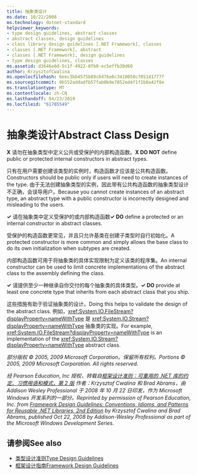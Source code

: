 ```yaml
---
title: 抽象类设计
ms.date: 10/22/2008
ms.technology: dotnet-standard
helpviewer_keywords:
- type design guidelines, abstract classes
- abstract classes, design guidelines
- class library design guidelines [.NET Framework], classes
- classes [.NET Framework], abstract
- classes [.NET Framework], design guidelines
- type design guidelines, classes
ms.assetid: d3646e6d-5c1f-4922-8fb0-ec5effb30d60
author: KrzysztofCwalina
ms.openlocfilehash: 6eec3bb4575b89c6476e6c3410050c705141777f
ms.sourcegitcommit: 9b552addadfb57fab0b9e7852ed4f1f1b8a42f8e
ms.translationtype: MT
ms.contentlocale: zh-CN
ms.lasthandoff: 04/23/2019
ms.locfileid: "61785549"
---
```

# <a name="abstract-class-design"></a><span data-ttu-id="a7fee-102">抽象类设计</span><span class="sxs-lookup"><span data-stu-id="a7fee-102">Abstract Class Design</span></span>
<span data-ttu-id="a7fee-103">**X** 请勿在抽象类型中定义公共或受保护的内部构造函数。</span><span class="sxs-lookup"><span data-stu-id="a7fee-103">**X DO NOT** define public or protected internal constructors in abstract types.</span></span>  
  
 <span data-ttu-id="a7fee-104">只有在用户需要创建该类型的实例时，构造函数才应该是公共构造函数。
</span><span class="sxs-lookup"><span data-stu-id="a7fee-104">Constructors should be public only if users will need to create instances of the type.</span></span> <span data-ttu-id="a7fee-105">由于无法创建抽象类型的实例，因此带有公共构造函数的抽象类型设计不正确，会误导用户。</span><span class="sxs-lookup"><span data-stu-id="a7fee-105">Because you cannot create instances of an abstract type, an abstract type with a public constructor is incorrectly designed and misleading to the users.</span></span>  
  
 <span data-ttu-id="a7fee-106">**✓** 请在抽象类中定义受保护的或内部构造函数</span><span class="sxs-lookup"><span data-stu-id="a7fee-106">**✓ DO** define a protected or an internal constructor in abstract classes.</span></span>  
  
 <span data-ttu-id="a7fee-107">受保护的构造函数更常见，并且只允许基类在创建子类型时自行初始化。</span><span class="sxs-lookup"><span data-stu-id="a7fee-107">A protected constructor is more common and simply allows the base class to do its own initialization when subtypes are created.</span></span>  
  
 <span data-ttu-id="a7fee-108">内部构造函数可用于将抽象类的具体实现限制为定义该类的程序集。</span><span class="sxs-lookup"><span data-stu-id="a7fee-108">An internal constructor can be used to limit concrete implementations of the abstract class to the assembly defining the class.</span></span>  
  
 <span data-ttu-id="a7fee-109">**✓** 请提供至少一种继承自你交付的每个抽象类的具体类型。</span><span class="sxs-lookup"><span data-stu-id="a7fee-109">**✓ DO** provide at least one concrete type that inherits from each abstract class that you ship.</span></span>  
  
 <span data-ttu-id="a7fee-110">这些措施有助于验证抽象类的设计。</span><span class="sxs-lookup"><span data-stu-id="a7fee-110">Doing this helps to validate the design of the abstract class.</span></span> <span data-ttu-id="a7fee-111">例如，<xref:System.IO.FileStream?displayProperty=nameWithType> 是 <xref:System.IO.Stream?displayProperty=nameWithType> 抽象类的实现。</span><span class="sxs-lookup"><span data-stu-id="a7fee-111">For example,  <xref:System.IO.FileStream?displayProperty=nameWithType> is an implementation of the <xref:System.IO.Stream?displayProperty=nameWithType> abstract class.</span></span>  
  
 <span data-ttu-id="a7fee-112">*部分版权 © 2005, 2009 Microsoft Corporation。保留所有权利。*</span><span class="sxs-lookup"><span data-stu-id="a7fee-112">*Portions © 2005, 2009 Microsoft Corporation. All rights reserved.*</span></span>  
  
 <span data-ttu-id="a7fee-113">*经 Pearson Education, Inc 授权，转载自[框架设计准则：可重用的 .NET 库的约定、习惯用语和模式，第 2 版](https://www.informit.com/store/framework-design-guidelines-conventions-idioms-and-9780321545619) 作者：Krzysztof Cwalina 和 Brad Abrams，由 Addison Wesley Professional 于 2008 年 10 月 22 日印发，作为 Microsoft Windows 开发系列的一部分。*</span><span class="sxs-lookup"><span data-stu-id="a7fee-113">*Reprinted by permission of Pearson Education, Inc. from [Framework Design Guidelines: Conventions, Idioms, and Patterns for Reusable .NET Libraries, 2nd Edition](https://www.informit.com/store/framework-design-guidelines-conventions-idioms-and-9780321545619) by Krzysztof Cwalina and Brad Abrams, published Oct 22, 2008 by Addison-Wesley Professional as part of the Microsoft Windows Development Series.*</span></span>  
  
## <a name="see-also"></a><span data-ttu-id="a7fee-114">请参阅</span><span class="sxs-lookup"><span data-stu-id="a7fee-114">See also</span></span>

- [<span data-ttu-id="a7fee-115">类型设计准则</span><span class="sxs-lookup"><span data-stu-id="a7fee-115">Type Design Guidelines</span></span>](../../../docs/standard/design-guidelines/type.md)
- [<span data-ttu-id="a7fee-116">框架设计指南</span><span class="sxs-lookup"><span data-stu-id="a7fee-116">Framework Design Guidelines</span></span>](../../../docs/standard/design-guidelines/index.md)
